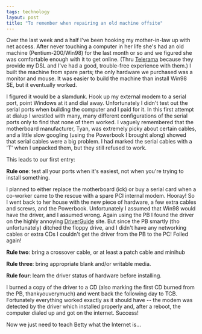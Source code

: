 ```yaml
---
tags: technology
layout: post
title: "To remember when repairing an old machine offsite"
---
```




Over the last week and a half I've been hooking my mother-in-law up with net access. After never touching a computer in her life she's had an old machine (Pentium-200/Win98) for the last month or so and we figured she was comfortable enough with it to get online. (Thru <a href="http://www.telerama.com/">Telerama</a> because they provide my DSL and I've had a good, trouble-free experience with them.) I built the machine from spare parts; the only hardware we purchased was a monitor and mouse. It was easier to build the machine than install Win98 SE, but it eventually worked.

<p>I figured it would be a slamdunk. Hook up my external modem to a serial port, point Windows at it and dial away. Unfortunately I didn't test out the serial ports when building the computer and I paid for it. In this first attempt at dialup I wrestled with many, many different configurations of the serial ports only to find that none of them worked. I vaguely remembered that the motherboard manufacturer, Tyan, was extremely picky about certain cables, and a little slow googling (using the Powerbook I brought along)  showed that serial cables were a big problem. I had marked the serial cables with a 'T' when I unpacked them, but they still refused to work.</p>

<p>This leads to our first entry:</p>

<p><b>Rule one</b>: test all your ports when it's easiest, not when you're trying to install something.</p>

<p>I planned to either replace the motherboard (ick) or buy a serial card when a co-worker came to the rescue with a spare PCI internal modem. Hooray! So I went back to her house with the new piece of hardware, a few extra cables and screws, and the Powerbook. Unfortunately I assumed that Win98 would have the driver, and I assumed wrong. Again using the PB I found the driver on the highly annoying <a href="http://www.driverguide.com/">DriverGuide</a> site. But since the PB smartly (tho unfortunately) ditched the floppy drive, and I didn't have any networking cables or extra CDs I couldn't get the driver from the PB to the PC! Foiled again!</p>

<p><b>Rule two</b>: bring a crossover cable, or at least a patch cable and minihub</p>

<p><b>Rule three</b>: bring appropriate blank and/or writable media.</p>

<p><b>Rule four</b>: learn the driver status of hardware before installing.</p>

<p>I burned a copy of the driver to a CD (also marking the first CD burned from the PB, thankyouverymuch) and went back the following day to TCB. Fortunately everything worked exactly as it should have -- the modem was detected by the driver which installed properly and, after a reboot, the computer dialed up and got on  the internet. Success!</p>

<p>Now we just need to teach Betty what the Internet is...</p>


